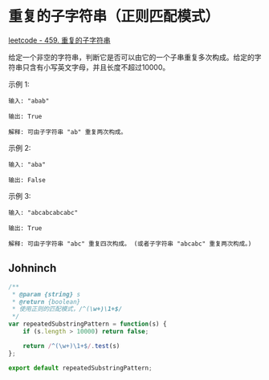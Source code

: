 # 重复的子字符串（正则匹配模式）

[leetcode - 459. 重复的子字符串](https://leetcode-cn.com/problems/repeated-substring-pattern/)

给定一个非空的字符串，判断它是否可以由它的一个子串重复多次构成。给定的字符串只含有小写英文字母，并且长度不超过10000。

示例 1:
```
输入: "abab"

输出: True

解释: 可由子字符串 "ab" 重复两次构成。
```
示例 2:
```
输入: "aba"

输出: False
```
示例 3:
```
输入: "abcabcabcabc"

输出: True

解释: 可由子字符串 "abc" 重复四次构成。 (或者子字符串 "abcabc" 重复两次构成。)
```

## Johninch
```js
/**
 * @param {string} s
 * @return {boolean}
 * 使用正则的匹配模式，/^(\w+)\1+$/
 */
var repeatedSubstringPattern = function(s) {
    if (s.length > 10000) return false;

    return /^(\w+)\1+$/.test(s)
};

export default repeatedSubstringPattern;
```
